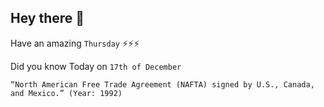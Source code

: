 ## Hey there 👋
Have an amazing `Thursday` ⚡⚡⚡

Did you know Today on `17th of December`
```
“North American Free Trade Agreement (NAFTA) signed by U.S., Canada, and Mexico.” (Year: 1992)
```
